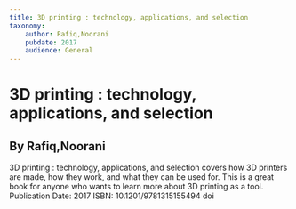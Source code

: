 ```yaml
---
title: 3D printing : technology, applications, and selection
taxonomy:
	author: Rafiq,Noorani
	pubdate: 2017
	audience: General
---
```

# 3D printing : technology, applications, and selection
## By Rafiq,Noorani

3D printing : technology, applications, and selection covers how 3D printers are made, how they work, and what they can be used for.  This is a great book for anyone who wants to learn more about 3D printing as a tool.
Publication Date: 2017
ISBN: 10.1201/9781315155494 doi